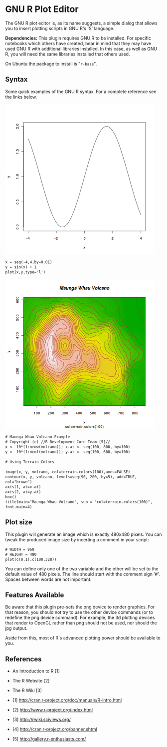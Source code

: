 # GNU R Plot Editor
The GNU R plot editor is, as its name suggests, a simple dialog that allows you to insert plotting scripts in GNU R's 'S' language.

**Dependencies:** This plugin requires GNU R to be installed.  For specific notebooks which others have created, bear in mind that they may have used GNU R with additional libraries installed.  In this case, as well as GNU R, you will need the same libraries installed that others used.

On Ubuntu the package to install is "``r-base``".

Syntax
------

Some quick examples of the GNU R syntax.  For a complete reference see the links below.


![](./GNU_R_Plot_Editor/gnu_r_plot.png)

	x = seq(-4,4,by=0.01)
	y = sin(x) + 1
	plot(x,y,type='l')


![](./GNU_R_Plot_Editor/gnu_r_plot001.png)

	# Maunga Whau Volcano Example
	# Copyright (c) //R Development Core Team [5]//
	x <- 10*(1:nrow(volcano)); x.at <- seq(100, 800, by=100)
	y <- 10*(1:ncol(volcano)); y.at <- seq(100, 600, by=100)
	
	# Using Terrain Colors
	
	image(x, y, volcano, col=terrain.colors(100),axes=FALSE)
	contour(x, y, volcano, levels=seq(90, 200, by=5), add=TRUE, col="brown")
	axis(1, at=x.at)
	axis(2, at=y.at)
	box()
	title(main="Maunga Whau Volcano", sub = "col=terrain.colors(100)", font.main=4)

Plot size
---------

This plugin will generate an image which is exactly 480x480 pixels. You can tweak the produced image size by incerting a comment in your script:

	# WIDTH = 960
	# HEIGHT = 480
	plot(c(0,1),c(100,328))

You can define only one of the two variable and the other will be set to the default value of 480 pixels. The line should start with the comment sign '#'. Spaces between words are not important.

Features Available
------------------

Be aware that this plugin pre-sets the png device to render graphics.  For that reason, you should not try to use the other device commands (or to redefine the png device command).  For example, the 3d plotting devices that render to OpenGL rather than png should not be used, nor should the jpg output.

Aside from this, most of R's advanced plotting power should be available to you.

References
----------


* An Introduction to R [1]
* The R Website [2]
* The R Wiki [3]



* [1] <http://cran.r-project.org/doc/manuals/R-intro.html>
* [2] <http://www.r-project.org/index.html>
* [3] <http://rwiki.sciviews.org/>
* [4] <http://cran.r-project.org/banner.shtml>
* [5] <http://gallery.r-enthusiasts.com/>



